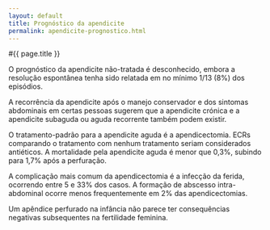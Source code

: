 ```yaml
---
layout: default
title: Prognóstico da apendicite
permalink: apendicite-prognostico.html
---
```


#{{ page.title }}

O prognóstico da apendicite não-tratada é desconhecido, embora a resolução espontânea tenha sido relatada em no mínimo 1/13 (8%) dos episódios.

A recorrência da apendicite após o manejo conservador e dos sintomas abdominais em certas pessoas sugerem que a apendicite crónica e a apendicite subaguda ou aguda recorrente também podem existir.

O tratamento-padrão para a apendicite aguda é a apendicectomia. ECRs comparando o tratamento com nenhum tratamento seriam considerados antiéticos. A mortalidade pela apendicite aguda é menor que 0,3%, subindo para 1,7% após a perfuração.

A complicação mais comum da apendicectomia é a infecção da ferida, ocorrendo entre 5 e 33% dos casos. A formação de abscesso intra-abdominal ocorre menos frequentemente em 2% das apendicectomias.

Um apêndice perfurado na infância não parece ter consequências negativas subsequentes na fertilidade feminina.

